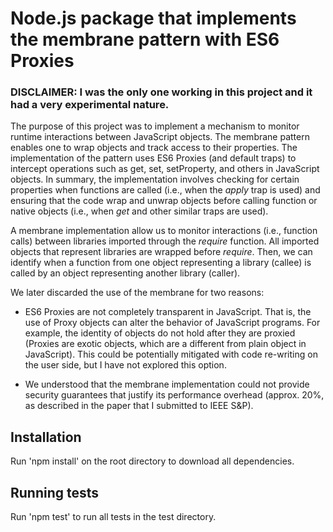 # Node.js package that implements the membrane pattern with ES6 Proxies
### DISCLAIMER: I was the only one working in this project and it had a very experimental nature. 

The purpose of this project was to implement a mechanism to monitor runtime interactions between JavaScript objects. The membrane pattern enables one to wrap objects and track access to their properties. The implementation of the pattern uses ES6 Proxies (and default traps) to intercept operations such as get, set, setProperty, and others in JavaScript objects. In summary, the implementation involves checking for certain properties when functions are called (i.e., when the *apply* trap is used) and ensuring that the code wrap and unwrap objects before calling function or native objects (i.e., when *get* and other similar traps are used).

A membrane implementation allow us to monitor interactions (i.e., function calls) between libraries imported through the *require* function. All imported objects that represent libraries are wrapped before *require*. Then, we can identify when a function from one object representing a library (callee) is called by an object representing another library (caller).

We later discarded the use of the membrane for two reasons:

* ES6 Proxies are not completely transparent in JavaScript. That is, the use of Proxy objects can alter the behavior of JavaScript programs. For example, the identity of objects do not hold after they are proxied (Proxies are exotic objects, which are a different from plain object in JavaScript). This could be potentially mitigated with code re-writing on the user side, but I have not explored this option.

* We understood that the membrane implementation could not provide security guarantees that justify its performance overhead (approx. 20%, as described in the paper that I submitted to IEEE S&P).

## Installation ##

Run 'npm install' on the root directory to download all dependencies.

## Running tests ##

Run 'npm test' to run all tests in the test directory.
